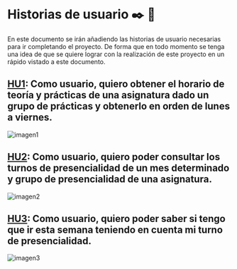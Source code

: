 # Historias de usuario :black_nib: :boy:
En este documento se irán añadiendo las historias de usuario necesarias para ir completando el proyecto. De forma que en todo momento se tenga una idea de que se quiere lograr con la realización de este proyecto en un rápido vistado a este documento.

## [HU1](https://github.com/antoniocuadros/WhenToClass/issues/8): Como usuario, quiero obtener el horario de teoría y prácticas de una asignatura dado un grupo de prácticas y obtenerlo en orden de lunes a viernes.

![imagen1](https://github.com/antoniocuadros/WhenToClass/blob/master/docs/HistoriasUsuario/Im%C3%A1genes/HU1.png)

## [HU2](https://github.com/antoniocuadros/WhenToClass/issues/9): Como usuario, quiero poder consultar los turnos de presencialidad de un mes determinado y grupo de presencialidad de una asignatura.
![imagen2](https://github.com/antoniocuadros/WhenToClass/blob/master/docs/HistoriasUsuario/Im%C3%A1genes/HU2.png)


## [HU3](https://github.com/antoniocuadros/WhenToClass/issues/10): Como usuario, quiero poder saber si tengo que ir esta semana teniendo en cuenta mi turno de presencialidad.
![imagen3](https://github.com/antoniocuadros/WhenToClass/blob/master/docs/HistoriasUsuario/Im%C3%A1genes/HU3.png)

